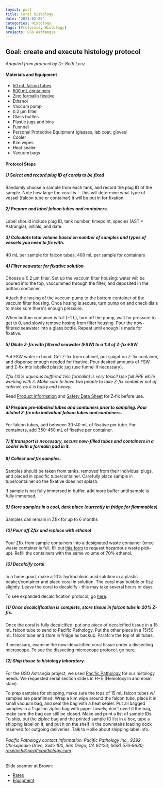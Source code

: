 ```yaml
---
layout: post
title: Coral histology
date: '2021-02-25'
categories: Histology
tags: [Protocols, Histology]
projects: GSO Astrangia 
---
```


## Goal: create and execute histology protocol

*Adapted from protocol by Dr. Beth Lenz*

#### Materials and Equipment 
- [50 mL falcon tubes](https://www.fishersci.com/shop/products/falcon-50ml-conical-centrifuge-tubes-2/p-193321)
- [500 mL containers](https://www.amazon.com/Containers-Stackable-Reusable-Plastic-Container/dp/B077G76C6J/ref=sr_1_6?crid=1O2K0TWGXLGA5&dchild=1&keywords=ziplock+containers+with+lids&qid=1613143193&sprefix=ziplock+c%2Caps%2C181&sr=8-6)
- [Zinc formalin fixative](https://www.mcssl.com/store/anatechltd/z-fix-4-gal-case)
- Ethanol
- Vaccum pump
- 0.2 μm filter
- Glass bottles
- Plastic jugs and bins
- Funnnel
- Personal Protective Equipment (glasses, lab coat, gloves)
- Cooler 
- Kim wipes
- Heat sealer
- Vacuum bags 

#### Protocol Steps 

##### 1) Select and record plug ID of corals to be fixed

Randomly choose a sample from each tank, and record the plug ID of the sample. Note how large the coral is -- this will determine what type of vessel (falcon tube or container) it will be put in for fixation.

##### 2) Prepare and label falcon tubes and containers.

Label should include plug ID, tank number, timepoint, species (AST = Astrangia), initials, and date. 

##### 3) Calculate total volume based on number of samples and types of vessels you need to fix with. 

40 mL per sample for falcon tubes; 400 mL per sample for containers 

##### 4) Filter seawater for fixative solution 

Choose a 0.2 μm filter. Set up the vaccum filter housing: water will be poured into the top, vaccummed through the filter, and deposited in the bottom container. 

Attach the hosing of the vaccum pump to the bottom container of the vaccum filter housing. Once hosing is secure, turn pump on and check dials to make sure there's enough pressure. 

When bottom container is full (~1 L), turn off the pump, wait for pressure to get to 0, and slowly remove hosing from filter housing. Pour the now-filtered seawater into a glass bottle. Repeat until enough is made for fixative. 

##### 5) Dilute Z-fix with filtered seawater (FSW) to a 1:4 of Z-fix:FSW

Put FSW water in hood. Get Z-fix from cabinet, put spigot on Z-fix container, and dispense enough needed for fixative. Pour desired amounts of FSW and Z-fix into  labelled plastic jug (use funnel if necessary). 

*Zfix (10% aqueous buffered zinc formalin) is very toxic!! Use full PPE while working with it. Make sure to have two people to take Z-fix container out of cabinet, as it is bulky and heavy.*

Read [Product Information](http://www.anatechltdusa.com/files/130912398.pdf) and [Safety Data Sheet](http://www.anatechltdusa.com/files/114169364.pdf) for Z-fix before use. 

##### 6) Prepare pre-labelled tubes and containers prior to sampling. Pour diluted Z-fix into individual falcon tubes and containers. 

For falcon tubes, add between 30-40 mL of fixative per tube. For containers, add 350-450 mL of fixative per container. 

##### 7) If transport is necessary, secure now-filled tubes and containers in a cooler with a formalin pad in it. 

##### 8) Collect and fix samples. 

Samples should be taken from tanks, removed from their individual plugs, and placed in specific tube/container. Carefully place sample in tube/container so the fixative does not splash.

If sample is not fully immersed in buffer, add more buffer until sample is fully immersed. 

##### 9) Store samples in a cool, dark place (currently in fridge for flammables) 

Samples can remain in Zfix for up to 6 months 

##### 10) Pour off Zfix and replace with ethanol

Pour Zfix from sample containers into a designated waste container (once waste container is full, fill out [this form](https://web.uri.edu/ehs/online-pickup/) to request hazardous waste pick-up). Refill the containers with the same volume of 70% ethanol. 

##### 10) Decalcify coral

In a fume good, make a 10% hydrochloric acid solution in a plastic beaker/container and place coral in solution. The coral may bubble or fizz slightly. Leave the coral to decalcify - this may take several hours or days. 

To see expanded decalcification protocol, go [here](https://github.com/chloe-gilligan/Gilligan_Putnam_Lab_Notebook/blob/master/_posts/2021-06-14-Decalcification.md).

##### 11) Once decalcification is complete, store tissue in falcon tube in 20% Z-fix. 

Once the coral is fully decalcified, put one piece of decalcified tissue in a 15 mL falcon tube to send to Pacific Pathology. Put the other piece in a 15/50 mL falcon tube and store in fridge as backup. Parafilm the top of all tubes.

If necessary, examine the now-decalcified coral tissue under a dissecting microscope. To see the dissecting microscope protocol, go [here](https://github.com/chloe-gilligan/Gilligan_Putnam_Lab_Notebook/blob/master/_posts/2021-06-24-Dissecting-Microscope.md). 

##### 12) Ship tissue to histology laboratory.

For the GSO Astrangia project, we used [Pacific Pathology](https://pacificpathology.com) for our histology needs. We requested serial section slides in H+E (Hemotoxylin and eosin stain). 

To prep samples for shipping, make sure the tops of 15 mL falcon tubes w/ samples are parafilmed. Wrap a kim wipe around the falcon tube, place it in small vacuum bag, and seal the bag with a heat sealer. Put all bagged samples in a 1-gallon ziploc bag with paper towels; don't overfill the bag, make sure the bag can still be closed. Make and print a list of sample IDs. To ship, put the ziploc bag and the printed sample ID list in a box, tape a shipping label on it, and put it on the shelf in the downstairs loading dock reserved for outgoing deliveries. Talk to Hollie about shipping label info. 

###### Pacific Pathology contact information: Pacific Pathology Inc., 9292 Chesapeake Drive, Suite 100, San Diego, CA 92123; (858) 576-9630; research@pacificpathology.com

Slide scanner at Brown:

- [Rates](https://www.brown.edu/research/facilities/bioimaging/rates)
- [Equipment](https://www.brown.edu/research/facilities/bioimaging/microscopes#SlideScanner)
